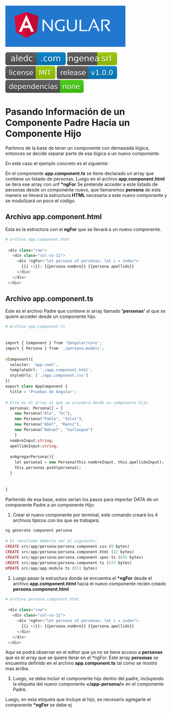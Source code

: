 ![Angular](https://github.com/aledc7/Angular/blob/master/resources/angular.png?raw=true)


[![aledc.tk](https://github.com/aledc7/Scrum-Certification/blob/master/recursos/aledc.com.svg)](https://aledc.tk)
[![ingenea.com.ar](https://github.com/aledc7/Scrum-Certification/blob/master/recursos/ingenea.svg)](http://ingenea.com.ar)
[![License](https://github.com/aledc7/Scrum-Certification/blob/master/recursos/mit-license.svg)](https://aledc.com)
[![GitHub release](https://github.com/aledc7/Scrum-Certification/blob/master/recursos/release.svg)](https://aledc.com)
[![Dependencies](https://github.com/aledc7/Scrum-Certification/blob/master/recursos/dependencias-none.svg)](https://aledc.com)


# Pasando Información de un Componente Padre Hacia un Componente Hijo



Partimos de la base de tener un componente con demasiada lógica, entonces se decide separar parte de esa lógica a un nuevo componente.


En este caso el ejemplo concreto es el siguiente:

 En el componente __app.component.ts__ se tiene declarado un array que contiene un listado de personas.
 Luego en el archivo __app.component.html__ se itera ese array con unf __*ngFor__
 Se pretende acceder a este listado de personas desde un componente nuevo, que llamaremos __persona__ de esta manera se llevará la estructura __HTML__ necesaria a este nuevo componente y se modulizará un poco el código.
 
 
 ## Archivo  app.component.html
 
 Esta es la estructura con el __ngFor__ que se llevará a un nuevo componente.
 
 ```php
# archivo app.component.html

  <div class="row">
    <div class="col-xs-12">
      <div *ngFor="let persona of personas; let i = index">
        {{i +1}}: {{persona.nombre}} {{persona.apellido}}
      </div>
    </div>
  </div>
````

## Archivo app.component.ts

Este es el archivo Padre que contiene in array llamado __'personas'__ al que se quiere acceder desde un componente hijo.

```php
# Archivo app.component.ts


import { Component } from '@angular/core';
import { Persona } from './persona.models';

@Component({
  selector: 'app-root',
  templateUrl: './app.component.html',
  styleUrls: ['./app.component.css']
})
export class AppComponent {
  title = 'Pruebas de Angular';

# Este es el array al que se accederá desde un componente hijo
  personas: Persona[] = [
    new Persona("Ale", "Dc"),
    new Persona("Pablo", "Salut"),
    new Persona("Abel", "Ranni"),
    new Persona("Nahuel", "Sarlangue")
    ]
  nombreInput:string;
  apellidoInput:string;

  onAgregarPersona(){
    let persona1 = new Persona(this.nombreInput, this.apellidoInput);
    this.personas.push(persona1);
  }


}
```


Partiendo de esa base, estos serían los pasos para importar DATA de un componente Padre a un componente Hijo: 
 
 
 
 1. Crear el nuevo componente por terminal, este comando creará  los 4 archivos tipicos con los que se trabajará.
 
 
 ```php
 ng generate component persona
 
 # El resultado debería ser el siguiente:
CREATE src/app/persona/persona.component.css (0 bytes)
CREATE src/app/persona/persona.component.html (22 bytes)
CREATE src/app/persona/persona.component.spec.ts (635 bytes)
CREATE src/app/persona/persona.component.ts (273 bytes)
UPDATE src/app/app.module.ts (911 bytes) 
````

2. Luego pasar la estructura donde se encuentra el __*ngFor__ desde el archivo __app.component.html__ hacia el nuevo componente recien creado __persona.component.html__  

 
 ```php
# archivo persona.component.html

  <div class="row">
    <div class="col-xs-12">
      <div *ngFor="let persona of personas; let i = index">
        {{i +1}}: {{persona.nombre}} {{persona.apellido}}
      </div>
    </div>
  </div>
```` 


Aquí se podrá observar en el editor que ya no se tiene acceso a __personas__ que es el array que se quiere iterar en el *ngFor. Este array __personas__  se encuentra definido en el archivo __app.component.ts__ tal como se mostró mas arriba.


3. Luego, se debe incluir el componente hijo dentro del padre, incluyendo la etiqueta del nuevo componente __<app-persona /></app-persona/>__  en el componente Padre.
 
Luego, en esta etiqueta que incluye al hijo, es necesario  agregarle el componente __*ngFor__ se debe ej










